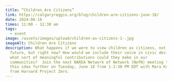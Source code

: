 ```yaml
---
title: “Children Are Citizens”
link: https://calgaryreggio.org/blog/children-are-citizens-june-18/
date: 2024-06-18
times: 11:00 - 12:30 am
tags:
  - event
image: /assets/images/upload/children-as-citizens-1-.jpg
imageAlt: Children Are Citizens
description: What happens if we were to view children as citizens, not of the
  future, but right now? How would we include their voice in civic decisions and
  what sort of meaningful contributions could they make in our
  communities?  Join the next NAREA Network of Network (NofN) meeting to explore
  this idea further on Tuesday, June 18 from 1-2:30 PM EDT with Mara Krechevsky,
  from Harvard Project Zero.
---
```

